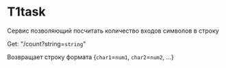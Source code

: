 # T1task

Сервис позволяющий посчитать количество входов символов в строку

Get: "/count?string=`string`"

Возвращает строку формата 
{`char1`=`num1`, `char2`=`num2`, ...}
